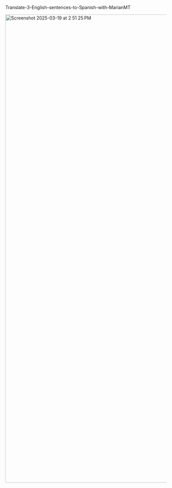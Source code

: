  Translate-3-English-sentences-to-Spanish-with-MarianMT
 
<img width="1461" alt="Screenshot 2025-03-19 at 2 51 25 PM" src="https://github.com/user-attachments/assets/e4a062e0-5f08-40c0-af96-7e1e4a9bd861" />
